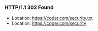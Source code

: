### HTTP/1.1 302 Found
- Location: https://coder.com/security.txt
- Location: https://coder.com/security
